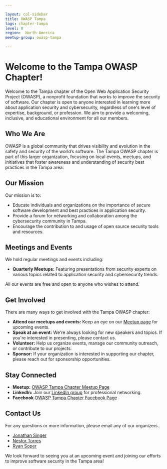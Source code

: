 ```yaml
---

layout: col-sidebar
title: OWASP Tampa
tags: chapter-tampa
level: 0
region:  North America
meetup-group: owasp-tampa

---
```


# Welcome to the Tampa OWASP Chapter!

Welcome to the Tampa chapter of the Open Web Application Security Project (OWASP), a nonprofit foundation that works to improve the security of software. Our chapter is open to anyone interested in learning more about application security and cybersecurity, regardless of one's level of expertise, background, or profession. We aim to provide a welcoming, inclusive, and educational environment for all our members.

## Who We Are

OWASP is a global community that drives visibility and evolution in the safety and security of the world’s software. The Tampa OWASP chapter is part of this larger organization, focusing on local events, meetups, and initiatives that foster awareness and understanding of security best practices in the Tampa area.

## Our Mission

Our mission is to:
- Educate individuals and organizations on the importance of secure software development and best practices in application security.
- Provide a forum for networking and collaboration among the cybersecurity community in Tampa.
- Encourage the contribution to and usage of open source security tools and resources.

## Meetings and Events

We hold regular meetings and events including:
- **Quarterly  Meetups:** Featuring presentations from security experts on various topics related to application security and cybersecurity trends.

<!-- - **Training Sessions:** Hands-on workshops where participants can learn about new tools, technologies, and methodologies in security.
- **Community Events:** Participating in local and national cybersecurity events and conferences. -->

All our events are free and open to anyone who wishes to attend.

## Get Involved

There are many ways to get involved with the Tampa OWASP chapter:
- **Attend our meetups and events:** Keep an eye on our [Meetup page](https://www.meetup.com/owasp-tampa/) for upcoming events.
- **Speak at an event:** We're always looking for new speakers and topics. If you're interested in presenting, please contact us.
- **Volunteer:** Help us organize events, manage our community outreach, or contribute to our projects.
- **Sponsor:** If your organization is interested in supporting our chapter, please reach out for sponsorship opportunities.

## Stay Connected

- **Meetup:** [OWASP Tampa Chapter Meetup Page](https://www.meetup.com/owasp-tampa/)
- **LinkedIn:** Join our [LinkedIn group](https://www.linkedin.com/groups/2897535/) for professional networking.
- **Facebook** [OWASP Tampa Chapter Facebook Page](https://www.facebook.com/owasptampa)

## Contact Us

For any questions or more information, please email any of our organizers.
* [Jonathan Singer](mailto:jon.singer@owasp.org)
* [Nestor Torres](mailto:nestor.torres@owasp.org)
* [Ryan Soper](mailto:ryan.soper@owasp.org)

We look forward to seeing you at an upcoming event and joining our efforts to improve software security in the Tampa area!


